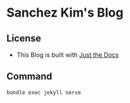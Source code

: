 # Sanchez Kim's Blog

## License
- This Blog is built with [Just the Docs](https://just-the-docs.github.io/just-the-docs/)

## Command
```bash
bundle exec jekyll serve
```